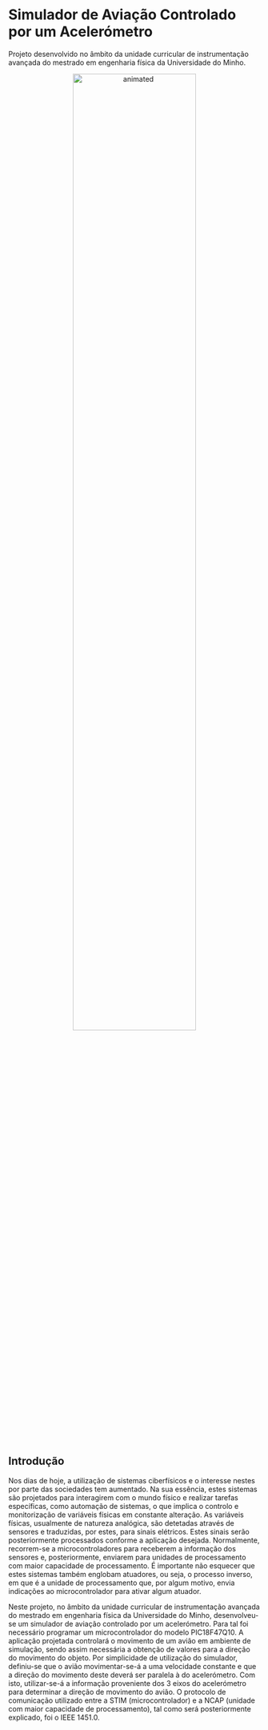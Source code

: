 # Simulador de Aviação Controlado por um Acelerómetro

Projeto desenvolvido no âmbito da unidade curricular de instrumentação avançada do mestrado em engenharia física da Universidade do Minho.

<p align="center">
  <img src="media/demo.gif" alt="animated" width=70% center/>
</p>

## Introdução

Nos dias de hoje, a utilização de sistemas ciberfísicos e o interesse nestes por parte das sociedades tem aumentado. Na sua essência, estes sistemas são projetados para interagirem com o mundo físico e realizar tarefas específicas, como automação de sistemas, o que implica o controlo e monitorização de variáveis físicas em constante alteração. As variáveis físicas, usualmente de natureza analógica, são detetadas através de sensores e traduzidas, por estes, para sinais elétricos. Estes sinais serão posteriormente processados conforme a aplicação desejada. Normalmente, recorrem-se a microcontroladores para receberem a informação dos sensores e, posteriormente, enviarem para unidades de processamento com maior capacidade de processamento. É importante não esquecer que estes sistemas também englobam atuadores, ou seja, o processo inverso, em que é a unidade de processamento que, por algum motivo, envia indicações ao microcontrolador para ativar algum atuador.


Neste projeto, no âmbito da unidade curricular de instrumentação avançada do mestrado em engenharia física da Universidade do Minho, desenvolveu-se um simulador de aviação controlado por um acelerómetro. Para tal foi necessário programar um microcontrolador do modelo PIC18F47Q10. A aplicação projetada controlará o movimento de um avião em ambiente de simulação, sendo assim necessária a obtenção de valores para a direção do movimento do objeto. Por simplicidade de utilização do simulador, definiu-se que o avião movimentar-se-á a uma velocidade constante e que a direção do movimento deste deverá ser paralela à do acelerómetro. Com isto, utilizar-se-á a informação proveniente dos 3 eixos do acelerómetro para determinar a direção de movimento do avião. O protocolo de comunicação utilizado entre a STIM (microcontrolador) e a NCAP (unidade com maior capacidade de processamento), tal como será posteriormente explicado, foi o IEEE 1451.0.